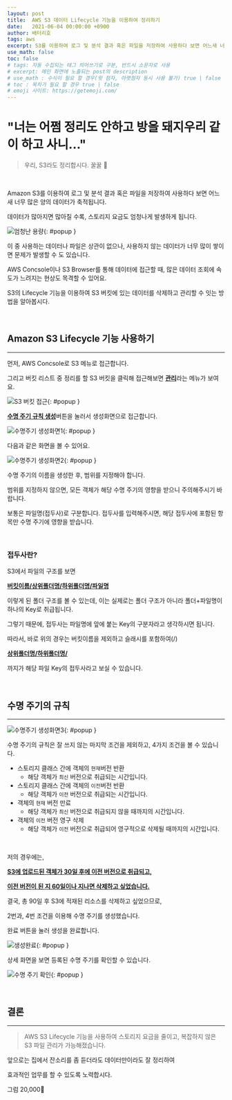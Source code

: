 ```yaml
---
layout: post
title:  AWS S3 데이터 Lifecycle 기능을 이용하여 정리하기
date:   2021-06-04 00:00:00 +0900
author: 배터리호
tags: aws
excerpt: S3를 이용하여 로그 및 분석 결과 혹은 파일을 저장하여 사용하다 보면 어느새 너무 많은 양의 데이터가 축적됩니다. 이 중 사용하는 데이터나 파일은 상관이 없으나, 사용하지 않는 데이터가 너무 많이 쌓이면 문제가 발생할 수 도 있습니다. AWS Concsole이나 S3 Browser를 통해 이를 삭제하고 관리할 수 잇는 방법을 알아봅시다.
use_math: false
toc: false
# tags: 자동 수집되는 태그 띄어쓰기로 구분, 반드시 소문자로 사용
# excerpt: 메인 화면에 노출되는 post의 description
# use_math : 수식이 필요 할 경우(윗 첨자, 아랫첨자 동시 사용 불가) true | false
# toc : 목차가 필요 할 경우 true | false
# emoji 사이트: https://getemoji.com/
---
```


# "너는 어쩜 정리도 안하고 방을 돼지우리 같이 하고 사니..."

> 우리, S3라도 정리합시다. 꿀꿀 🐷

<br/>

Amazon S3를 이용하여 로그 및 분석 결과 혹은 파일을 저장하여 사용하다 보면 어느새 너무 많은 양의 데이터가 축적됩니다.

데이터가 많아지면 많아질 수록, 스토리지 요금도 엄청나게 발생하게 됩니다.

![엄청난 용량](https://solution-userstats.s3.ap-northeast-1.amazonaws.com/techblogs/batteryho/s3lifecycle/%EC%97%84%EC%B2%AD%EB%82%9C%EC%9A%A9%EB%9F%89.JPG){: #popup }

이 중 사용하는 데이터나 파일은 상관이 없으나, 사용하지 않는 데이터가 너무 많이 쌓이면 문제가 발생할 수 도 있습니다. 

AWS Concsole이나 S3 Browser를 통해 데이터에 접근할 때, 많은 데이터 조회에 속도가 느려지는 현상도 목격할 수 있어요.

S3의 Lifecycle 기능을 이용하여 S3 버킷에 있는 데이터를 삭제하고 관리할 수 잇는 방법을 알아봅시다.

<br/>

## Amazon S3 Lifecycle 기능 사용하기

<hr/>

먼저, AWS Concsole로 S3 메뉴로 접근합니다. 

그리고 버킷 리스트 중 정리를 할 S3 버킷을 클릭해 접근해보면 <u><b>관리</b></u>라는 메뉴가 보여요.

![S3 버킷 접근](https://solution-userstats.s3.ap-northeast-1.amazonaws.com/techblogs/batteryho/s3lifecycle/%EB%B2%84%ED%82%B7%EC%A0%91%EA%B7%BC.JPG){: #popup }

<u><b>수명 주기 규칙 생성</b></u>버튼을 눌러서 생성화면으로 접근합니다.

![수명주기 생성화면1](https://solution-userstats.s3.ap-northeast-1.amazonaws.com/techblogs/batteryho/s3lifecycle/%EC%88%98%EB%AA%85%EC%A3%BC%EA%B8%B0%EC%83%9D%EC%84%B1%ED%99%94%EB%A9%B40.JPG){: #popup }

다음과 같은 화면을 볼 수 있어요.

![수명주기 생성화면2](https://solution-userstats.s3.ap-northeast-1.amazonaws.com/techblogs/batteryho/s3lifecycle/%EC%88%98%EB%AA%85%EC%A3%BC%EA%B8%B0%EC%83%9D%EC%84%B1%ED%99%94%EB%A9%B41.JPG){: #popup }

수명 주기의 이름을 생성한 후, 범위를 지정해야 합니다. 

범위를 지정하지 않으면, 모든 객체가 해당 수명 주기의 영향을 받으니 주의해주시기 바랍니다.

보통은 파일명(접두사)로 구분합니다. 접두사를 입력해주시면, 해당 접두사에 포함된 항목만 수명 주기에 영향을 받습니다.

<br/>

### 접두사란?

S3에서 파일의 구조를 보면

<b><u>버킷이름/상위폴더명/하위폴더명/파일명</u></b> 

이렇게 된 폴더 구조를 볼 수 있는데, 이는 실제로는 폴더 구조가 아니라 폴더+파일명이 하나의 Key로 취급됩니다.

그렇기 때문에, 접두사는 파일명에 앞에 붙는 Key의 구분자라고 생각하시면 됩니다.

따라서, 바로 위의 경우는 버킷이름을 제외하고 슬래시를 포함하여(/) 

<b><u>상위폴더명/하위폴더명/</u></b>

까지가 해당 파일 Key의 접두사라고 보실 수 있습니다.

<br/>

## 수명 주기의 규칙

<hr/>

![수명주기 생성화면3](https://solution-userstats.s3.ap-northeast-1.amazonaws.com/techblogs/batteryho/s3lifecycle/%EC%88%98%EB%AA%85%EC%A3%BC%EA%B8%B0%EC%83%9D%EC%84%B1%ED%99%94%EB%A9%B42.JPG){: #popup }

수명 주기의 규칙은 잘 쓰지 않는 마지막 조건을 제외하고, 4가지 조건을 볼 수 있습니다.

- 스토리지 클래스 간에 객체의 `현재`버전 반환
    - 해당 객체가 `최신` 버전으로 취급되는 시간입니다.
- 스토리지 클래스 간에 객체의 `이전`버전 반환
    - 해당 객체가 `이전` 버전으로 취급되는 시간입니다.
- 객체의 `현재` 버전 만료
    - 해당 객체가 `최신` 버전으로 취급되지 않을 때까지의 시간입니다.
- 객체의 `이전` 버전 영구 삭제
    - 해당 객체가 `이전` 버전으로 취급되어 영구적으로 삭제될 때까지의 시간입니다.

<br/>

저의 경우에는,

<b><u>S3에 업로드된 객체가 30일 후에 이전 버전으로 취급되고,</u></b>

<b><u>이전 버전이 된 지 60일이나 지나면 삭제하고 싶었습니다.</u></b>

결국, 총 90일 후 S3에 적재된 리소스를 삭제하고 싶었으므로,

2번과, 4번 조건을 이용해 수명 주기를 생성했습니다.

완료 버튼을 눌러 생성을 완료합니다.

![생성완료](https://solution-userstats.s3.ap-northeast-1.amazonaws.com/techblogs/batteryho/s3lifecycle/%EC%83%9D%EC%84%B1%EC%99%84%EB%A3%8C.JPG){: #popup }

상세 화면을 보면 등록된 수명 주기를 확인할 수 있습니다.

![수명 주기 확인](https://solution-userstats.s3.ap-northeast-1.amazonaws.com/techblogs/batteryho/s3lifecycle/%ED%83%80%EC%9E%84%EB%9D%BC%EC%9D%B8%ED%99%95%EC%9D%B8.JPG){: #popup }


<br/>

## 결론

<hr/>

> AWS S3 Lifecycle 기능을 사용하여 스토리지 요금을 줄이고, 복잡하지 않은 S3 파일 관리가 가능해졌습니다.

앞으로는 집에서 잔소리를 좀 듣더라도 데이터만이라도 잘 정리하여 

효과적인 업무를 할 수 있도록 노력합시다.

그럼 20,000👋
